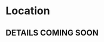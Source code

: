 [comment]: <> (# Location)

[comment]: <> (## Cotswold View Disc Golf, Charlbury, OX7 3JH)

[comment]: <> (Cotswold View Disc Golf Course is set in 30 acres of woodland on the edge of the stunning AONB &#40;Area Of Natural Beauty&#41; that is the Cotswolds region of England. )

[comment]: <> (Situated less than 20 miles from Oxford, and with easy access from the M40, the course is around 1 hour from the Midlands &#40;Quarry Park&#41;, 2 hours from London &#40;Horsenden Hill&#41; and just under 3 hours from Manchester &#40;Longford Park&#41;)


[comment]: <> (##)
# Location

## DETAILS COMING SOON
